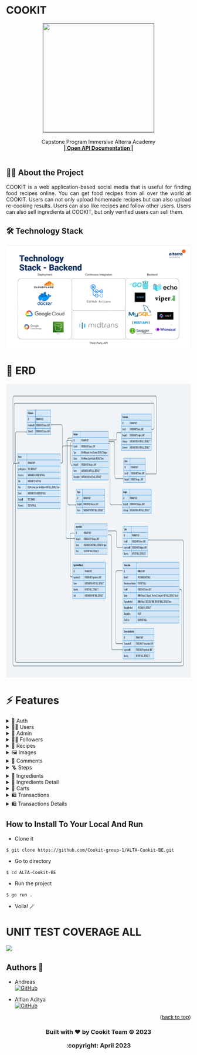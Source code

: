 # COOKIT

<div align="center">
  <a href="">
    <img src="" width="304" height="297">
  </a>

  <p align="center">
    Capstone Program Immersive Alterra Academy
    <br />
    <a href="https://app.swaggerhub.com/apis-docs/STARCON10_1/ALTA-Cookit-BE/1.0"><strong>| Open API Documentation |</strong></a>
    <br />
    <br />
  </p>
</div>

## 🧑‍💻 About the Project

<p align="justify">COOKIT is a web application-based social media that is useful for finding food recipes online. You can get food recipes from all over the world at COOKIT. Users can not only upload homemade recipes but can also upload re-cooking results. Users can also like recipes and follow other users. Users can also sell ingredients at COOKIT, but only verified users can sell them.</p>

## 🛠 Technology Stack

<div align="center">
<img src="techno_stack.png">
  </div>

# 🔗 ERD

<div align="center">
<img src="cookit_ERD.png" width="800" height="800">
  </div>

# ⚡ Features

<details>
  <summary>🎫 Auth</summary>
  
| Method      | Endpoint            | Params      |q-Params            | JWT Token   | Function                                |
| ----------- | ------------------- | ----------- |--------------------| ----------- | --------------------------------------- |
| POST        | /register           | -           |-                   | NO         | Register a new User                |
| POST        | /login      | -           |-                   | NO         | Login to the system        |
  
</details>

<details>
  <summary>🙍‍♂️ Users</summary>
  
| Method      | Endpoint            | Params      |q-Params            | JWT Token   | Function                                |
| ----------- | ------------------- | ----------- |--------------------| ----------- | --------------------------------------- |
| GET        | /users           | -           |-                   | YES         | Show profile                |
| PUT        | /users      | -           |-                   | YES         | Update profile data        |
| DELETE        | /users      | -           |-                   | YES         | Delete user data        |
| GET        | /users/search      | -           |-                   | YES         | Search another users with username        |
| PUT        | /users/password      | -           |-                   | YES         | Update password account        |
| GET        | /users/(ID)      | -           |- ID                  | YES         | Show another user profile        |
| GET        | /users/follower      | -           |-                   | YES         | Show list follower        |
| GET        | /users/following      | -           |-                   | YES         | Show list following        |
| GET        | /users/upgrade      | -           |-                   | YES         | Request upgrade account        |
</details>

<details> 
    <summary>👮 Admin </summary>
| Method      | Endpoint            | Params      |q-Params            | JWT Token   | Function                                |
| ----------- | ------------------- | ----------- |--------------------| ----------- | --------------------------------------- |
| GET        | /users/listverify           | -           |-                   | YES         | Show list for user request upgrading account                |
| PUT        | /users/approval/(ID)      | -           |- ID                  | YES         | Accepting or deny user request upgrade account for admin        |
</details>

<details> 
    <summary>🙋‍♂️ Followers </summary>
| Method      | Endpoint            | Params      |q-Params            | JWT Token   | Function                                |
| ----------- | ------------------- | ----------- |--------------------| ----------- | --------------------------------------- |
| POST        | /users/follow/(ID)           | -           |- ID                  | YES         | Following another user                |
| DELETE        | /users/unfollow/(ID)      | -           |- ID                  | YES         | Unfollow users        |
</details>

<details> 
    <summary>🍳 Recipes</summary>
| Method      | Endpoint            | Params      |q-Params            | JWT Token   | Function                                |
| ----------- | ------------------- | ----------- |--------------------| ----------- | --------------------------------------- |
| GET        | /recipes           | -           |-                   | YES         | Show list recepies                |
| POST        | /recipes      | -           |-                   | YES         | Insert new recipe        |
| PUT        | /recipes(ID)      | -           |-  ID                 | YES         | Update recipe        |
| DELETE        | /recipes(ID)      | -           |-  ID                 | YES         | Delete recipe by ID        |
| GET        | /users/recipes/timeline      | -           |-                   | YES         | Show timeline recipes        |
| GET        | /recipes/trending      | -           |-                   | YES         | Show trending recipes        |
| GET        | /recipes/(ID)/detail      | -           |-  ID                 | YES         | Show detail recipes        |
| POST        | /recipes/(ID)/like      | -           |-  ID                 | YES         | Like recipes        |
| DELETE        | /recipes/(ID)/unlike      | -           |-  ID                 | YES         | Unlike recipes        |
</details>

<details> 
    <summary>🖼️ Images</summary>
| Method      | Endpoint            | Params      |q-Params            | JWT Token   | Function                                |
| ----------- | ------------------- | ----------- |--------------------| ----------- | --------------------------------------- |
| POST        | /recipes/(recipe_id)/images           | -           |- recipe_id                  | YES         | Insert new recipes image                |
| DELETE        | /recipes/(recipe_id)/images      | -           |- recipe_id                  | YES         | Delete recipes image        |
| PUT        | /recipes/(recipe_id)/images/(image_id)      | -           |- recipe_id and image_id                 | YES         | Update recipes image        |
| DELETE        | /recipes/(recipe_id)/images/(image_id)      | -           |- recipe_id and image_id                  | YES         | Delete recipes image        |
</details>

<details> 
    <summary>💬 Comments</summary>
| Method      | Endpoint            | Params      |q-Params            | JWT Token   | Function                                |
| ----------- | ------------------- | ----------- |--------------------| ----------- | --------------------------------------- |
| POST        | /recipes/(recipe_id)/comments           | -           |- recipe_id                  | YES         | Create comment in recipes                |
| DELETE        | /recipes/(recipe_id)/comments/(comment_id)      | -           |- recipe_id and comment_id                  | YES         | Delete comment in recipes        |
| PUT        | /recipes/(recipe_id)/comments/(comment_id)      | -           |- recipe_id and comment_id                 | YES         | Update comment in recipe        |
| GET        | /recipes/(recipe_id)/comments      | -           |- recipe_id                  | YES         | Get list comment in recipes        |
</details>

<details> 
    <summary>🪜 Steps</summary>
| Method      | Endpoint            | Params      |q-Params            | JWT Token   | Function                                |
| ----------- | ------------------- | ----------- |--------------------| ----------- | --------------------------------------- |
| POST        | /recipes/(recipe_id)/steps          | -           |- recipe_id                  | YES         | Create new recipes step               |
| DELETE        | /recipes/(recipe_id)/steps      | -           |- recipe_id                  | YES         | Delete recipes steps        |
| PUT        | /recipes/(recipe_id)/steps/(step_id)      | -           |- recipe_id and step_id                 | YES         | Update steps in recipe        |
| DELETE        | /recipes/(recipe_id)/steps/(step_id)      | -           |- recipe_id and step_id                  | YES         | Delete steps in recipes        |
</details>

<details> 
    <summary>🍅 Ingredients</summary>
| Method      | Endpoint            | Params      |q-Params            | JWT Token   | Function                                |
| ----------- | ------------------- | ----------- |--------------------| ----------- | --------------------------------------- |
| POST        | /recipes/(recipe_id)/ingredients          | -           |- recipe_id                  | YES         | Create new recipes ingredient               |
| DELETE        | /recipes/(recipe_id)/ingredients      | -           |- recipe_id                  | YES         | Delete recipes ingredients        |
| PUT        | /recipes/(recipe_id)/ingredients/(ingredient_id)      | -           |- recipe_id and ingredient_id                 | YES         | Update ingredients in recipe        |
| DELETE        | /recipes/(recipe_id)/ingredients/(ingredient_id)      | -           |- recipe_id and ingredient_id                  | YES         | Delete ingredients in recipes        |
</details>

<details> 
    <summary>🥕 Ingredients Detail</summary>
| Method      | Endpoint            | Params      |q-Params            | JWT Token   | Function                                |
| ----------- | ------------------- | ----------- |--------------------| ----------- | --------------------------------------- |
| POST        | /recipes/(recipe_id)/ingredients/(ingredient_id)/ingredientDetails          | -           |- recipe_id and ingredient_id                  | YES         | Create new ingredients detail               |
| PUT        | /recipes/(recipe_id)/ingredients/ingredientDetails/(ingredient_detail_id)      | -           |- recipe_id and ingredient_detail_id                 | YES         | Update ingredients detail        |
| DELETE        | /recipes/(recipe_id)/ingredients/ingredientDetails/(ingredient_detail_id)      | -           |- recipe_id and ingredient_detail_id                  | YES         | Delete ingredients detail        |
</details>

<details> 
    <summary>🛒 Carts</summary>
| Method      | Endpoint            | Params      |q-Params            | JWT Token   | Function                                |
| ----------- | ------------------- | ----------- |--------------------| ----------- | --------------------------------------- |
| GET        | /users/carts      | -           |-                   | YES         | Get list carts        |
| POST        | /users/carts           | -           |-                   | YES         | Create new cart                |
| PUT        | /users/carts/(cart_id)      | -           |- cart_id                 | YES         | Update users cart        |
| DELETE        | /users/carts/(cart_id)      | -           |- cart_id                  | YES         | Delete users cart        |
</details>

<details> 
    <summary>🛍️ Transactions</summary>
| Method      | Endpoint            | Params      |q-Params            | JWT Token   | Function                                |
| GET        | /users/transactions      | -           |-                   | YES         | Get list transactions        |
| ----------- | ------------------- | ----------- |--------------------| ----------- | --------------------------------------- |
| POST        | /users/transactions           | -           |-                   | YES         | Create new transactions                 |
| PUT        | /users/transactions/(transaction_id)/status      | -           |- cart_id                 | YES         | Update users status transactions        |
</details>

<details> 
    <summary>🛍️ Transactions Details</summary>
| Method      | Endpoint            | Params      |q-Params            | JWT Token   | Function                                |
| ----------- | ------------------- | ----------- |--------------------| ----------- | --------------------------------------- |
| GET        | /users/transactions/transaction_detail/(transaction_detail_id)      | -           |-                   | YES         | Get list users transaction detail       |
</details>

## How to Install To Your Local And Run

- Clone it

```
$ git clone https://github.com/Cookit-group-1/ALTA-Cookit-BE.git
```

- Go to directory

```
$ cd ALTA-Cookit-BE
```
- Run the project

```
$ go run .
```

- Voila! 🪄

# UNIT TEST COVERAGE ALL
<img src="UNITTEST_All.png">

## Authors 👑

-   Andreas <br> [![GitHub](https://img.shields.io/badge/Andreas-%23121011.svg?style=for-the-badge&logo=github&logoColor=white)](https://github.com/Velocyes)

-  Alfian Aditya <br> [![GitHub](https://img.shields.io/badge/alfian-aditya-%23121011.svg?style=for-the-badge&logo=github&logoColor=white)](https://github.com/alfianadityads)

 <p align="right">(<a href="#top">back to top</a>)</p>
<h3>
<p align="center">Built with ❤️ by Cookit Team ©️ 2023</p>
<p align="center">:copyright: April 2023 </p>
</h3>